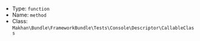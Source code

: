 
- Type: `function`
- Name: `method`
- Class: `Makhan\Bundle\FrameworkBundle\Tests\Console\Descriptor\CallableClass`
